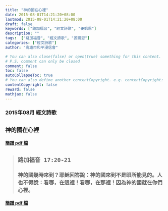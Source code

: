 ```yaml
---
title: "神的國在心裡"
date: 2015-08-01T14:21:20+08:00
lastmod: 2015-08-01T14:21:20+08:00
draft: false
keywords: ["路加福音", "經文詩歌", "姜凱恩"]
description: ""
tags:  ["路加福音", "經文詩歌", "姜凱恩"]
categories: ["經文詩歌"]
author: "高雄市和平浸信會"

# You can also close(false) or open(true) something for this content.
# P.S. comment can only be closed
comment: false
toc: false
autoCollapseToc: true
# You can also define another contentCopyright. e.g. contentCopyright: "This is another copyright."
contentCopyright: false
reward: false
mathjax: false
---
```


### 2015年08月 經文詩歌

## `神的國在心裡`

#### [簡譜 pdf 檔](/pdf-h/h201508.pdf "神的國在心裡")

> ## `路加福音 17:20-21`
> 
> ### 神的國幾時來到？耶穌回答說：神的國來到不是眼所能見的。人也不得說：看哪，在這裡！看哪，在那裡！因為神的國就在你們心裡。

#### [簡譜 pdf 檔](/pdf-h/h201508.pdf "神的國在心裡")